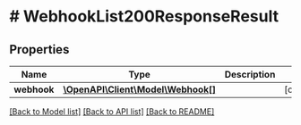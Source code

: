 # # WebhookList200ResponseResult

## Properties

Name | Type | Description | Notes
------------ | ------------- | ------------- | -------------
**webhook** | [**\OpenAPI\Client\Model\Webhook[]**](Webhook.md) |  | [optional]

[[Back to Model list]](../../README.md#models) [[Back to API list]](../../README.md#endpoints) [[Back to README]](../../README.md)
